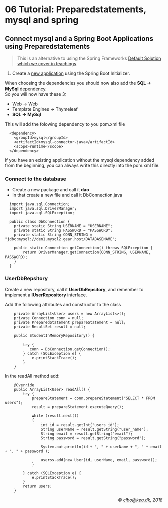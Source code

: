 # 06 Tutorial: Preparedstatements, mysql and spring
## Connect mysql and a Spring Boot Applications using Preparedstatements

> This is an alternative to using the Spring Frameworks [Default Solution which we cover in teachings](https://github.com/Dat17aSpring/06_Tutorial_MySql_JDBC).

1. Create a [new application](https://github.com/Dat17i/03_hello_spring/blob/master/README.md) using the Spring Boot Initializer.

When choosing the dependencies you should now also add the **SQL -> MySql** dependency.    
So you will now have these 3: 
 
* Web -> Web
* Template Engines -> Thymeleaf
* **SQL -> MySql**
  

This will add the folowing dependency to you pom.xml file

````   
  <dependency>
	<groupId>mysql</groupId>
	<artifactId>mysql-connector-java</artifactId>
	<scope>runtime</scope>
  </dependency>
````
If you have an existing application without the mysql dependency added from the beginning, you can always write this directly into the pom.xml file. 

### Connect to the database
* Create a new package and call it **dao**
* In that create a new file and call it DbConnection.java

````     
  import java.sql.Connection;
  import java.sql.DriverManager;
  import java.sql.SQLException;
  
  public class DbConnection {
    private static String USERNAME = "USERNAME";
    private static String PASSWORD = "PASSWORD";
    private static String CONN_STRING = "jdbc:mysql://den1.mysql2.gear.host/DATABASENAME";

    public static Connection getConnection() throws SQLException {
        return DriverManager.getConnection(CONN_STRING, USERNAME, PASSWORD);
    }
  }
````    

### UserDbRepsitory
Create a new repository, call it **UserDbRepsitory**, and remember to implement a **IUserRepository** interface.

Add the following attributes and constructor to the class

````     
    private ArrayList<User> users = new ArrayList<>();
    private Connection conn = null;
    private PreparedStatement prepareStatement = null;
    private ResultSet result = null;
    
    public StudentInMemoryRepository() {

        try {
           conn = DbConnection.getConnection();
        } catch (SQLException e) {
            e.printStackTrace();
        }
    }
````    

In the readAll method add:

````     
    @Override
    public ArrayList<User> readAll() {
        try {
            prepareStatement = conn.prepareStatement("SELECT * FROM users");
            result = prepareStatement.executeQuery();

            while (result.next())
            {
                int id = result.getInt("users_id");
                String userName = result.getString("user_name");
                String email = result.getString("email");
                String password = result.getString("password");

                System.out.println(id + ", " + userName + ", " + email + ", " + password );

                userss.add(new User(id, userName, email, password));
            }

        } catch (SQLException e) {
            e.printStackTrace();
        }
        return users;
    }

````    

_<div align="right">&copy; clbo@kea.dk, 2018</div>_





